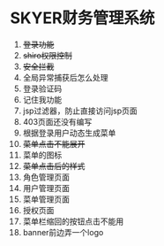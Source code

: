 # SKYER财务管理系统
1. ~~登录功能~~
2. ~~shiro权限控制~~
3. ~~安全拦截~~
4. 全局异常捕获后怎么处理
5. 登录验证码
6. 记住我功能
7. jsp过滤器，防止直接访问jsp页面
8. 403页面还没有编写
9. 根据登录用户动态生成菜单
10. ~~菜单点击不能展开~~
11. 菜单的图标
12. ~~菜单点击后的样式~~
13. 角色管理页面
14. 用户管理页面
15. 菜单管理页面
16. 授权页面
17. 菜单栏缩回的按钮点击不能用
18. banner前边弄一个logo
